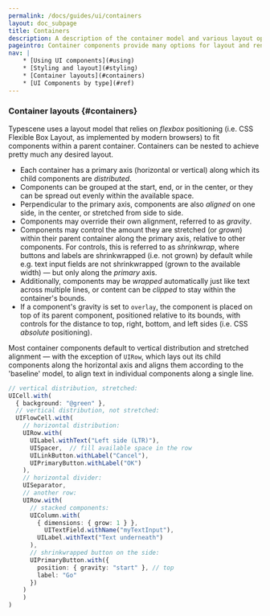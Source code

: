 ```yaml
---
permalink: /docs/guides/ui/containers
layout: doc_subpage
title: Containers
description: A description of the container model and various layout options.
pageintro: Container components provide many options for layout and rendering.
nav: |
    * [Using UI components](#using)
    * [Styling and layout](#styling)
    * [Container layouts](#containers)
    * [UI Components by type](#ref)
---
```


### Container layouts {#containers}

Typescene uses a layout model that relies on *flexbox* positioning (i.e. CSS Flexible Box Layout, as implemented by modern browsers) to fit components within a parent container. Containers can be nested to achieve pretty much any desired layout.

* Each container has a primary axis (horizontal or vertical) along which its child components are *distributed*.
* Components can be grouped at the start, end, or in the center, or they can be spread out evenly within the available space.
* Perpendicular to the primary axis, components are also *aligned* on one side, in the center, or stretched from side to side.
* Components may override their own alignment, referred to as *gravity*.
* Components may control the amount they are stretched (or *grown*) within their parent container along the primary axis, relative to other components. For controls, this is referred to as *shrinkwrap*, where buttons and labels are shrinkwrapped (i.e. not grown) by default while e.g. text input fields are not shrinkwrapped (grown to the available width) — but only along the *primary* axis.
* Additionally, components may be *wrapped* automatically just like text across multiple lines, or content can be *clipped* to stay within the container's bounds.
* If a component's gravity is set to `overlay`, the component is placed on top of its parent component, positioned relative to its bounds, with controls for the distance to top, right, bottom, and left sides (i.e. CSS *absolute* positioning).

Most container components default to vertical distribution and stretched alignment — with the exception of `UIRow`, which lays out its child components along the horizontal axis and aligns them according to the 'baseline' model, to align text in individual components along a single line.

```typescript
// vertical distribution, stretched:
UICell.with(
  { background: "@green" },
  // vertical distribution, not stretched:
  UIFlowCell.with(
    // horizontal distribution:
    UIRow.with(
      UILabel.withText("Left side (LTR)"),
      UISpacer,  // fill available space in the row
      UILinkButton.withLabel("Cancel"),
      UIPrimaryButton.withLabel("OK")
    ),
    // horizontal divider:
    UISeparator,
    // another row:
    UIRow.with(
      // stacked components:
      UIColumn.with(
        { dimensions: { grow: 1 } },
	      UITextField.withName("myTextInput"),
        UILabel.withText("Text underneath")
      ),
      // shrinkwrapped button on the side:
      UIPrimaryButton.with({
        position: { gravity: "start" }, // top
        label: "Go"
      })
    )
	)
)
```
